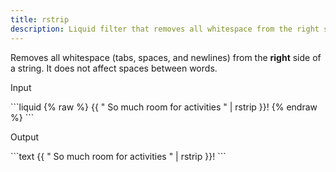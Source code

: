 ```yaml
---
title: rstrip
description: Liquid filter that removes all whitespace from the right side of a string.
---
```


Removes all whitespace (tabs, spaces, and newlines) from the **right** side of a string. It does not affect spaces between words.

<p class="code-label">Input</p>
```liquid
{% raw %}
{{ "          So much room for activities          " | rstrip }}!
{% endraw %}
```

<p class="code-label">Output</p>
```text
{{ "          So much room for activities          " | rstrip }}!
```
